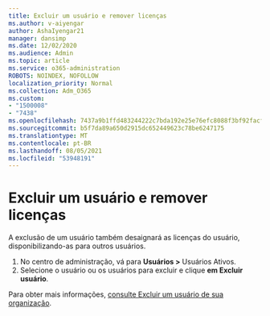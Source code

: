 ```yaml
---
title: Excluir um usuário e remover licenças
ms.author: v-aiyengar
author: AshaIyengar21
manager: dansimp
ms.date: 12/02/2020
ms.audience: Admin
ms.topic: article
ms.service: o365-administration
ROBOTS: NOINDEX, NOFOLLOW
localization_priority: Normal
ms.collection: Adm_O365
ms.custom:
- "1500008"
- "7438"
ms.openlocfilehash: 7437a9b1ffd483244222c7bda192e25e76efc8088f3bf92facfb27ee5bf0e503
ms.sourcegitcommit: b5f7da89a650d2915dc652449623c78be6247175
ms.translationtype: MT
ms.contentlocale: pt-BR
ms.lasthandoff: 08/05/2021
ms.locfileid: "53948191"
---
```

# <a name="delete-a-user-and-remove-licenses"></a>Excluir um usuário e remover licenças

A exclusão de um usuário também desaignará as licenças do usuário, disponibilizando-as para outros usuários. 
1. No centro de administração, vá para **Usuários >** Usuários Ativos.
1. Selecione o usuário ou os usuários para excluir e clique **em Excluir usuário**.

Para obter mais informações, [consulte Excluir um usuário de sua organização](https://docs.microsoft.com/microsoft-365/admin/add-users/delete-a-user). 
